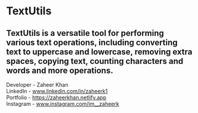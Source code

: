 # TextUtils
TextUtils is a versatile tool for performing various text operations, including converting text to uppercase and lowercase, removing extra spaces, copying text, counting characters and words and more operations.
---------------------------------------
Developer - Zaheer Khan <br>
LinkedIn - www.linkedin.com/in/zaheerk1 <br>
Portfolio - https://zaheerkhan.netlify.app <br>
Instagram - www.instagram.com/im__zaheerk <br>

